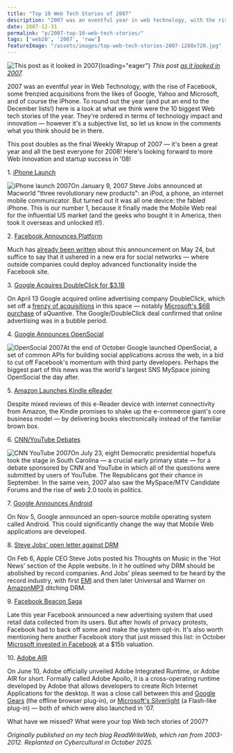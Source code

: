 ```yaml
---
title: "Top 10 Web Tech Stories of 2007"
description: "2007 was an eventful year in web technology, with the rise of Facebook, some frenzied acquisitions from the likes of Google, Yahoo and Microsoft, and of course the launch of iPhone."
date: 2007-12-31
permalink: "p/2007-top-10-web-tech-stories/"
tags: ['web20', '2007', 'rww']
featureImage: "/assets/images/top-web-tech-stories-2007-1280x720.jpg"
---
```


![This post as it looked in 2007](/assets/images/top-web-tech-stories-2007-1280x720.jpg){loading="eager"}
*This post [as it looked in 2007](https://web.archive.org/web/20080101125912/http://www.readwriteweb.com/archives/2007_top_10_web_tech_stories.php).*

2007 was an eventful year in Web Technology, with the rise of Facebook, some frenzied acquisitions from the likes of Google, Yahoo and Microsoft, and of course the iPhone. To round out the year (and put an end to the December lists!) here is a look at what we think were the 10 biggest Web tech stories of the year. They're ordered in terms of technology impact and innovation — however it's a subjective list, so let us know in the comments what you think should be in there.

This post doubles as the final Weekly Wrapup of 2007 — it's been a great year and all the best everyone for 2008! Here's looking forward to more Web innovation and startup success in '08!

1\. [iPhone Launch](https://web.archive.org/web/20080101125912/http://www.readwriteweb.com/archives/iphone_macworld07_keynote.php)

![iPhone launch 2007](/assets/images/iphone_jan07.jpg)On January 9, 2007 Steve Jobs announced at Macworld "three revolutionary new products": an iPod, a phone, an internet mobile communicator. But turned out it was all one device: the fabled iPhone. This is our number 1, because it finally made the Mobile Web real for the influential US market (and the geeks who bought it in America, then took it overseas and unlocked it!).

2\. [Facebook Announces Platform](https://web.archive.org/web/20080101125912/http://www.readwriteweb.com/archives/facebook_grows_up.php)

Much has [already been written](https://web.archive.org/web/20080101125912/http://www.readwriteweb.com/archives/best_web_bigco_of_2007.php) about this announcement on May 24, but suffice to say that it ushered in a new era for social networks — where outside companies could deploy advanced functionality inside the Facebook site.

3\. [Google Acquires DoubleClick for $3.1B](https://web.archive.org/web/20080101125912/http://www.readwriteweb.com/archives/google_to_acquire_doubleclick.php)

On April 13 Google acquired online advertising company DoubleClick, which set off a [frenzy of acquisitions](https://web.archive.org/web/20080101125912/http://www.readwriteweb.com/archives/the_online_advertising_bubble.php) in this space — notably [Microsoft's $6B purchase](https://web.archive.org/web/20080101125912/http://www.readwriteweb.com/archives/microsoft_gets.php) of aQuantive. The Google/DoubleClick deal confirmed that online advertising was in a bubble period.

4\. [Google Announces OpenSocial](https://web.archive.org/web/20080101125912/http://www.readwriteweb.com/archives/confirmed_myspace_join_opensocial.php)

![OpenSocial 2007](/assets/images/opensocial-small.jpg)At the end of October Google launched OpenSocial, a set of common APIs for building social applications across the web, in a bid to cut off Facebook's momentum with third party developers. Perhaps the biggest part of this news was the world's largest SNS MySpace joining OpenSocial the day after.

5\. [Amazon Launches Kindle eReader](https://web.archive.org/web/20080101125912/http://www.readwriteweb.com/archives/amazon_kindle_ebooks.php)

Despite mixed reviews of this e-Reader device with internet connectivity from Amazon, the Kindle promises to shake up the e-commerce giant's core business model — by delivering books electronically instead of the familiar brown box.

6\. [CNN/YouTube Debates](https://web.archive.org/web/20080101125912/http://www.readwriteweb.com/archives/user_generated_politics_cnn-youtube_debates.php)

![CNN YouTube 2007](/assets/images/cnn-youtube.jpg)On July 23, eight Democratic presidential hopefuls took the stage in South Carolina — a crucial early primary state — for a debate sponsored by CNN and YouTube in which all of the questions were submitted by users of YouTube. The Republicans got their chance in September. In the same vein, 2007 also saw the MySpace/MTV Candidate Forums and the rise of web 2.0 tools in politics.

7\. [Google Announces Android](https://web.archive.org/web/20080101125912/http://www.readwriteweb.com/archives/there_is_no_gphone.php)

On Nov 5, Google announced an open-source mobile operating system called Android. This could significantly change the way that Mobile Web applications are developed.

8\. [Steve Jobs' open letter against DRM](https://web.archive.org/web/20080101125912/http://www.readwriteweb.com/archives/steve_jobs_music_drm.php)

On Feb 6, Apple CEO Steve Jobs posted his Thoughts on Music in the 'Hot News' section of the Apple website. In it he outlined why DRM should be abolished by record companies. And Jobs' pleas seemed to be heard by the record industry, with first [EMI](https://web.archive.org/web/20080101125912/http://blogs.zdnet.com/social/?p=127) and then later Universal and Warner on [AmazonMP3](https://web.archive.org/web/20080101125912/http://www.last100.com/2007/05/19/amazon-to-challenge-itunes/) ditching DRM.

9\. [Facebook Beacon Saga](https://web.archive.org/web/20080101125912/http://www.readwriteweb.com/archives/facebook_beacon_apology.php)

Late this year Facebook announced a new advertising system that used retail data collected from its users. But after howls of privacy protests, Facebook had to back off some and make the system opt-in. It's also worth mentioning here another Facebook story that just missed this list: in October [Microsoft invested in Facebook](https://web.archive.org/web/20080101125912/http://www.readwriteweb.com/archives/microsoft_beats_google_to_facebook_deal.php) at a $15b valuation.

10\. [Adobe AIR](https://web.archive.org/web/20080101125912/http://www.readwriteweb.com/archives/adobe_air.php)

On June 10, Adobe officially unveiled Adobe Integrated Runtime, or Adobe AIR for short. Formally called Adobe Apollo, it is a cross-operating runtime developed by Adobe that allows developers to create Rich Internet Applications for the desktop. It was a close call between this and [Google Gears](https://web.archive.org/web/20080101125912/http://www.readwriteweb.com/archives/google_gears_browser_boost.php) (the offline browser plug-in), or [Microsoft's Silverlight](https://web.archive.org/web/20080101125912/http://www.readwriteweb.com/archives/microsoft_silverlight.php) (a Flash-like plug-in) — both of which were also launched in '07.

What have we missed? What were your top Web tech stories of 2007?

*Originally published on my tech blog ReadWriteWeb, which ran from 2003-2012. Replanted on Cybercultural in October 2025.*